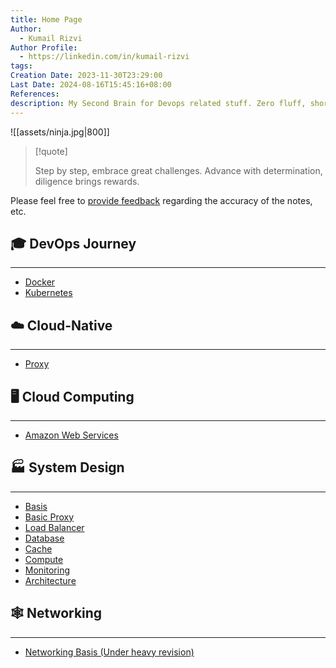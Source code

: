 ```yaml
---
title: Home Page
Author:
  - Kumail Rizvi
Author Profile:
  - https://linkedin.com/in/kumail-rizvi
tags: 
Creation Date: 2023-11-30T23:29:00
Last Date: 2024-08-16T15:45:16+08:00
References: 
description: My Second Brain for Devops related stuff. Zero fluff, short and sweet.
---
```

![[assets/ninja.jpg|800]]

>[!quote]
>
> 
> Step by step, embrace great challenges. Advance with determination, diligence brings rewards.

Please feel free to [provide feedback](https://github.com/kumailr7/Opscatalyst/issues) regarding the accuracy of the notes, etc.

## 🎓 DevOps Journey
---
- [Docker](https://kumailr7.github.io/Opscatalyst/tags/docker)
- [Kubernetes](https://kumailr7.github.io/Opscatalyst/tags/kubernetes)

## ☁️ Cloud-Native
---
- [Proxy](https://kumailr7.github.io/Opscatalyst/Cloud-Native/Proxy/)

## 🖥️ Cloud Computing
---
- [Amazon Web Services](https://kumailr7.github.io/Opscatalyst/tags/aws)

## 🏭 System Design
---
- [Basis](https://kumailr7.github.io/Opscatalyst/System-Design/)
- [Basic Proxy](https://kumailr7.github.io/Opscatalyst/System-Design/Proxy/)
- [Load Balancer](https://kumailr7.github.io/Opscatalyst/System-Design/Load-Balancers/)
- [Database](https://kumailr7.github.io/Opscatalyst/System-Design/Database/)
- [Cache](https://kumailr7.github.io/Opscatalyst/System-Design/Cache/)
- [Compute](https://kumailr7.github.io/Opscatalyst/System-Design/Compute/)
- [Monitoring](https://kumailr7.github.io/Opscatalyst/System-Design/Monitoring/)
- [Architecture](https://kumailr7.github.io/Opscatalyst/System-Design/Architectures/)



## 🕸️ Networking
---
- [Networking Basis (Under heavy revision)]()

